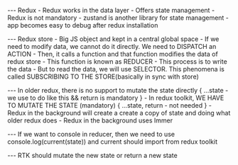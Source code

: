 --- Redux - Redux works in the data layer
          - Offers state management
          - Redux is not mandatory
          - zustand is another library for state management
          - app becomes easy to debug after redux installation

--- Redux store - Big JS object and kept in a central global space
                - If we need to modify data, we cannot do it directly. We need to DISPATCH an ACTION
                - Then, it calls a function and that function modifies the data of redux store
                - This function is known as REDUCER
                - This process is to write the data
                - But to read the data, we will use SELECTOR. This phenomena is called SUBSCRIBING TO THE STORE(basically in sync with store)

--- In older redux, there is no support to mutate the state directly { ...state - we use to do like this && return is mandatory }
    - In redux toolkit, WE HAVE TO MUTATE THE STATE (mandatory) { ...state, return - not needed }
        - Redux in the background will create a create a copy of state and doing what older redux does
        - Redux in the background uses Immer

--- If we want to console in reducer, then we need to use console.log(current(state)) and current should import from redux toolkit

--- RTK should mutate the new state or return a new state